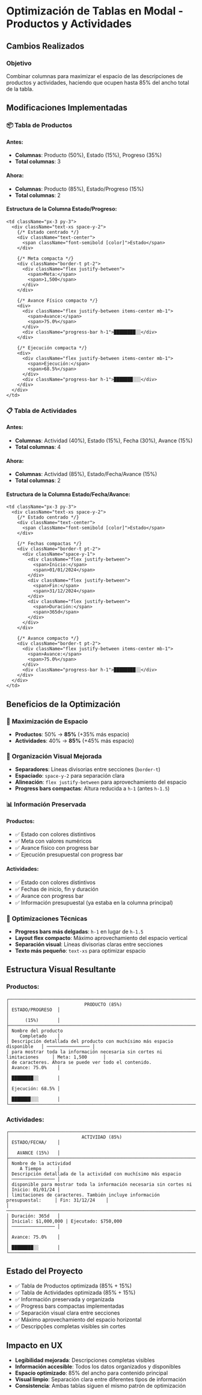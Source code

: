 # Optimización de Tablas en Modal - Productos y Actividades

## Cambios Realizados

### Objetivo

Combinar columnas para maximizar el espacio de las descripciones de productos y actividades, haciendo que ocupen hasta 85% del ancho total de la tabla.

## Modificaciones Implementadas

### 📦 **Tabla de Productos**

#### Antes:

- **Columnas**: Producto (50%), Estado (15%), Progreso (35%)
- **Total columnas**: 3

#### Ahora:

- **Columnas**: Producto (85%), Estado/Progreso (15%)
- **Total columnas**: 2

#### Estructura de la Columna Estado/Progreso:

```tsx
<td className="px-3 py-3">
  <div className="text-xs space-y-2">
    {/* Estado centrado */}
    <div className="text-center">
      <span className="font-semibold [color]">Estado</span>
    </div>

    {/* Meta compacta */}
    <div className="border-t pt-2">
      <div className="flex justify-between">
        <span>Meta:</span>
        <span>1,500</span>
      </div>
    </div>

    {/* Avance Físico compacto */}
    <div>
      <div className="flex justify-between items-center mb-1">
        <span>Avance:</span>
        <span>75.0%</span>
      </div>
      <div className="progress-bar h-1">████████░░</div>
    </div>

    {/* Ejecución compacta */}
    <div>
      <div className="flex justify-between items-center mb-1">
        <span>Ejecución:</span>
        <span>68.5%</span>
      </div>
      <div className="progress-bar h-1">███████░░░</div>
    </div>
  </div>
</td>
```

### 📋 **Tabla de Actividades**

#### Antes:

- **Columnas**: Actividad (40%), Estado (15%), Fecha (30%), Avance (15%)
- **Total columnas**: 4

#### Ahora:

- **Columnas**: Actividad (85%), Estado/Fecha/Avance (15%)
- **Total columnas**: 2

#### Estructura de la Columna Estado/Fecha/Avance:

```tsx
<td className="px-3 py-3">
  <div className="text-xs space-y-2">
    {/* Estado centrado */}
    <div className="text-center">
      <span className="font-semibold [color]">Estado</span>
    </div>

    {/* Fechas compactas */}
    <div className="border-t pt-2">
      <div className="space-y-1">
        <div className="flex justify-between">
          <span>Inicio:</span>
          <span>01/01/2024</span>
        </div>
        <div className="flex justify-between">
          <span>Fin:</span>
          <span>31/12/2024</span>
        </div>
        <div className="flex justify-between">
          <span>Duración:</span>
          <span>365d</span>
        </div>
      </div>
    </div>

    {/* Avance compacto */}
    <div className="border-t pt-2">
      <div className="flex justify-between items-center mb-1">
        <span>Avance:</span>
        <span>75.0%</span>
      </div>
      <div className="progress-bar h-1">████████░░</div>
    </div>
  </div>
</td>
```

## Beneficios de la Optimización

### 📏 **Maximización de Espacio**

- **Productos**: 50% → **85%** (+35% más espacio)
- **Actividades**: 40% → **85%** (+45% más espacio)

### 🎨 **Organización Visual Mejorada**

- **Separadores**: Líneas divisorias entre secciones (`border-t`)
- **Espaciado**: `space-y-2` para separación clara
- **Alineación**: `flex justify-between` para aprovechamiento del espacio
- **Progress bars compactas**: Altura reducida a `h-1` (antes `h-1.5`)

### 📊 **Información Preservada**

#### Productos:

- ✅ Estado con colores distintivos
- ✅ Meta con valores numéricos
- ✅ Avance físico con progress bar
- ✅ Ejecución presupuestal con progress bar

#### Actividades:

- ✅ Estado con colores distintivos
- ✅ Fechas de inicio, fin y duración
- ✅ Avance con progress bar
- ✅ Información presupuestal (ya estaba en la columna principal)

### 🔧 **Optimizaciones Técnicas**

- **Progress bars más delgadas**: `h-1` en lugar de `h-1.5`
- **Layout flex compacto**: Máximo aprovechamiento del espacio vertical
- **Separación visual**: Líneas divisorias claras entre secciones
- **Texto más pequeño**: `text-xs` para optimizar espacio

## Estructura Visual Resultante

### Productos:

```
┌────────────────────────────────────────────────────────────────────────────┬──────────────────┐
│                            PRODUCTO (85%)                                  │ ESTADO/PROGRESO  │
│                                                                            │      (15%)       │
├────────────────────────────────────────────────────────────────────────────┼──────────────────┤
│ Nombre del producto                                                        │    Completado    │
│ Descripción detallada del producto con muchísimo más espacio disponible   │ ──────────────── │
│ para mostrar toda la información necesaria sin cortes ni limitaciones     │ Meta: 1,500      │
│ de caracteres. Ahora se puede ver todo el contenido.                      │ Avance: 75.0%    │
│                                                                            │ ████████░░       │
│                                                                            │ Ejecución: 68.5% │
│                                                                            │ ███████░░░       │
└────────────────────────────────────────────────────────────────────────────┴──────────────────┘
```

### Actividades:

```
┌────────────────────────────────────────────────────────────────────────────┬──────────────────┐
│                           ACTIVIDAD (85%)                                  │ ESTADO/FECHA/    │
│                                                                            │   AVANCE (15%)   │
├────────────────────────────────────────────────────────────────────────────┼──────────────────┤
│ Nombre de la actividad                                                     │    A Tiempo      │
│ Descripción detallada de la actividad con muchísimo más espacio           │ ──────────────── │
│ disponible para mostrar toda la información necesaria sin cortes ni       │ Inicio: 01/01/24 │
│ limitaciones de caracteres. También incluye información presupuestal:     │ Fin: 31/12/24    │
│ ──────────────────────────────────────────────────────────────────────────  │ Duración: 365d   │
│ Inicial: $1,000,000 | Ejecutado: $750,000                                 │ ──────────────── │
│                                                                            │ Avance: 75.0%    │
│                                                                            │ ████████░░       │
└────────────────────────────────────────────────────────────────────────────┴──────────────────┘
```

## Estado del Proyecto

- ✅ Tabla de Productos optimizada (85% + 15%)
- ✅ Tabla de Actividades optimizada (85% + 15%)
- ✅ Información preservada y organizada
- ✅ Progress bars compactas implementadas
- ✅ Separación visual clara entre secciones
- ✅ Máximo aprovechamiento del espacio horizontal
- ✅ Descripções completas visibles sin cortes

## Impacto en UX

- **Legibilidad mejorada**: Descripciones completas visibles
- **Información accesible**: Todos los datos organizados y disponibles
- **Espacio optimizado**: 85% del ancho para contenido principal
- **Visual limpio**: Separación clara entre diferentes tipos de información
- **Consistencia**: Ambas tablas siguen el mismo patrón de optimización
